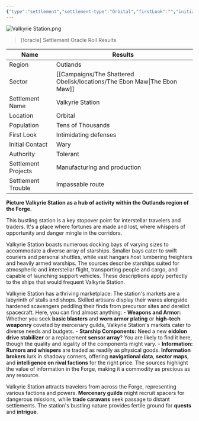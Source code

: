 ```yaml
---
{"type":"settlement","settlement-type":"Orbital","firstLook":"","initialContact":null,"population":"Thousands","authority":"Tolerant","projects":"","trouble":"","cell":"Valkyrie Station","generator":"NotebookLM","location":[{"sector":"The Ebon Maw"},{"region":"The Outlands"}],"campaign":"The Shattered Obelisk","aliases":["VS","ValkStat"],"cssclasses":["col-alt","col-lines","table-tiny","row-highlight"],"dg-publish":true,"dg-path":"locations/valkyrie-station.md","permalink":"/locations/valkyrie-station/","contentClasses":"col-alt col-lines table-tiny row-highlight","dgPassFrontmatter":true,"noteIcon":""}
---
```



![Valkyrie Station.png](/img/user/Campaigns/The%20Shattered%20Obelisk/images/Valkyrie%20Station.png)



> [!oracle] Settlement Oracle Roll Results
>
| Name                | Results          |
| ------------------- | ---------------------------- |
| Region              | Outlands                     |
| Sector | [[Campaigns/The Shattered Obelisk/locations/The Ebon Maw\|The Ebon Maw]]   |
| Settlement Name     | Valkyrie Station             |
| Location            | Orbital                      |
| Population          | Tens of Thousands            |
| First Look          | Intimidating defenses        |
| Initial Contact     | Wary                         |
| Authority           | Tolerant                     |
| Settlement Projects | Manufacturing and production |
| Settlement Trouble  | Impassable route             |

**Picture Valkyrie Station as a hub of activity within the Outlands region of the Forge.** 

This bustling station is a key stopover point for interstellar travelers and traders. It's a place where fortunes are made and lost, where whispers of opportunity and danger mingle in the corridors.

Valkyrie Station boasts numerous docking bays of varying sizes to accommodate a diverse array of starships. Smaller bays cater to swift couriers and personal shuttles, while vast hangars host lumbering freighters and heavily armed warships. The sources describe starships suited for atmospheric and interstellar flight, transporting people and cargo, and capable of launching support vehicles. These descriptions apply perfectly to the ships that would frequent Valkyrie Station.

Valkyrie Station has a thriving marketplace: The station's markets are a labyrinth of stalls and shops. Skilled artisans display their wares alongside hardened scavengers peddling their finds from precursor sites and derelict spacecraft. Here, you can find almost anything:
	- **Weapons and Armor:** Whether you seek **basic blasters** and **worn armor plating** or **high-tech weaponry** coveted by mercenary guilds, Valkyrie Station's markets cater to diverse needs and budgets.
    - **Starship Components:** Need a new **eidolon drive stabilizer** or a replacement **sensor array**? You are likely to find it here, though the quality and legality of the components might vary.
    - **Information:** **Rumors and whispers** are traded as readily as physical goods. **Information brokers** lurk in shadowy corners, offering **navigational data**, **sector maps**, and **intelligence on rival factions** for the right price. The sources highlight the value of information in the Forge, making it a commodity as precious as any resource.

Valkyrie Station attracts travelers from across the Forge, representing various factions and powers. **Mercenary guilds** might recruit spacers for dangerous missions, while **trade caravans** seek passage to distant settlements. The station's bustling nature provides fertile ground for **quests** and **intrigue**.



